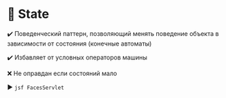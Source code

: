 # :arrows_counterclockwise: State

:heavy_check_mark: Поведенческий паттерн, позволяющий менять поведение объекта в зависимости от состояния (конечные автоматы)

:heavy_check_mark: Избавляет от условных операторов машины

:x: Не оправдан если состояний мало

:arrow_forward: `jsf FacesServlet`